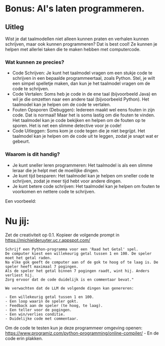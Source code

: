 # Bonus: AI's laten programmeren.

## Uitleg
Wist je dat taalmodellen niet alleen kunnen praten en verhalen kunnen schrijven, maar ook kunnen programmeren? 
Dat is best cool! Ze kunnen je helpen met allerlei taken die te maken hebben met computercode.

### Wat kunnen ze precies?
- Code Schrijven: Je kunt het taalmodel vragen om een stukje code te schrijven in een bepaalde programmeertaal, zoals Python. 
Stel, je wilt een simpel spelletje maken, dan kun je het taalmodel vragen om de code te schrijven.
- Code Vertalen: Soms heb je code in de ene taal (bijvoorbeeld Java) en wil je die omzetten naar een andere taal (bijvoorbeeld Python). 
Het taalmodel kan je helpen om de code te vertalen.
- Fouten Opsporen (Debuggen): Iedereen maakt wel eens fouten in zijn code. Dat is normaal! Maar het is soms lastig om die fouten te vinden. 
Het taalmodel kan je code bekijken en helpen om de fouten op te sporen. Het is net een slimme detective voor je code!
- Code Uitleggen: Soms kom je code tegen die je niet begrijpt. Het taalmodel kan je helpen om de code uit te leggen, zodat je snapt wat er gebeurt.

### Waarom is dit handig?
- Je kunt sneller leren programmeren: Het taalmodel is als een slimme leraar die je helpt met de moeilijke dingen.
- Je kunt tijd besparen: Het taalmodel kan je helpen om sneller code te schrijven, zodat je meer tijd hebt voor andere dingen.
- Je kunt betere code schrijven: Het taalmodel kan je helpen om fouten te voorkomen en nettere code te schrijven.

Een voorbeeld:

# Nu jij:
Zet de creativiteit op 0.1.
Kopieer de volgende prompt in https://michielderuyter.uc.r.appspot.com/

    Schrijf een Python-programma voor een 'Raad het Getal' spel.  
    De computer kiest een willekeurig getal tussen 1 en 100. De speler moet het getal raden.
    Na elke gok geeft de computer aan of de gok te hoog of te laag is. De speler heeft maximaal 7 pogingen.
    Als de speler het getal binnen 7 pogingen raadt, wint hij. Anders verliest hij.  
    Zorg ervoor dat de code duidelijk is en commentaar bevat."

    We verwachten dat de LLM de volgende dingen kan genereren:

    - Een willekeurig getal tussen 1 en 100.
    - Een loop waarin de speler gokt.
    - Feedback aan de speler (te hoog, te laag).
    - Een teller voor de pogingen.
    - Een win/verlies conditie.
    - Duidelijke code met commentaar.

Om de code te testen kun je deze programmeer omgeving openen: https://www.programiz.com/python-programming/online-compiler/ - En de code erin plakken.